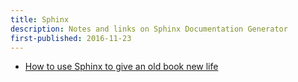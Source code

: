 ```yaml
---
title: Sphinx
description: Notes and links on Sphinx Documentation Generator
first-published: 2016-11-23
---
```


*   [How to use Sphinx to give an old book new life][1]

[1]: https://opensource.com/article/16/11/how-use-sphinx-book-to-web
  "How to use Sphinx to give an old book new life"

